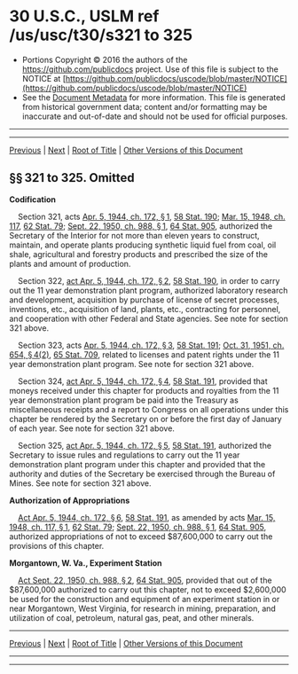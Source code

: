 ---
---

# 30 U.S.C., USLM ref /us/usc/t30/s321 to 325

* Portions Copyright © 2016 the authors of the https://github.com/publicdocs project.
  Use of this file is subject to the NOTICE at [https://github.com/publicdocs/uscode/blob/master/NOTICE](https://github.com/publicdocs/uscode/blob/master/NOTICE)
* See the [Document Metadata](././../../../..//README.md) for more information.
  This file is generated from historical government data; content and/or formatting may be inaccurate and out-of-date and should not be used for official purposes.

----------
----------

[Previous](./../../../..//us/usc/t30/ch6/m__us_usc_t30_ch6.md) | [Next](./../../../..//us/usc/t30/ch7/m__us_usc_t30_ch7.md) | [Root of Title](./../../../../) | [Other Versions of this Document](https://publicdocs.github.io/go/links?ns=uslm&ref=%2Fus%2Fusc%2Ft30%2Fs321+to+325)

## §§ 321 to 325. Omitted

 __Codification__ 

    Section 321, acts [Apr. 5, 1944, ch. 172, § 1][/us/act/1944-04-05/ch172/s1], [58 Stat. 190][/us/stat/58/190]; [Mar. 15, 1948, ch. 117][/us/act/1948-03-15/ch117], [62 Stat. 79][/us/stat/62/79]; [Sept. 22, 1950, ch. 988, § 1][/us/act/1950-09-22/ch988/s1], [64 Stat. 905][/us/stat/64/905], authorized the Secretary of the Interior for not more than eleven years to construct, maintain, and operate plants producing synthetic liquid fuel from coal, oil shale, agricultural and forestry products and prescribed the size of the plants and amount of production.

    Section 322, [act Apr. 5, 1944, ch. 172, § 2][/us/act/1944-04-05/ch172/s2], [58 Stat. 190][/us/stat/58/190], in order to carry out the 11 year demonstration plant program, authorized laboratory research and development, acquisition by purchase of license of secret processes, inventions, etc., acquisition of land, plants, etc., contracting for personnel, and cooperation with other Federal and State agencies. See note for section 321 above.

    Section 323, acts [Apr. 5, 1944, ch. 172, § 3][/us/act/1944-04-05/ch172/s3], [58 Stat. 191][/us/stat/58/191]; [Oct. 31, 1951, ch. 654, § 4(2)][/us/act/1951-10-31/ch654/s4/2], [65 Stat. 709][/us/stat/65/709], related to licenses and patent rights under the 11 year demonstration plant program. See note for section 321 above.

    Section 324, [act Apr. 5, 1944, ch. 172, § 4][/us/act/1944-04-05/ch172/s4], [58 Stat. 191][/us/stat/58/191], provided that moneys received under this chapter for products and royalties from the 11 year demonstration plant program be paid into the Treasury as miscellaneous receipts and a report to Congress on all operations under this chapter be rendered by the Secretary on or before the first day of January of each year. See note for section 321 above.

    Section 325, [act Apr. 5, 1944, ch. 172, § 5][/us/act/1944-04-05/ch172/s5], [58 Stat. 191][/us/stat/58/191], authorized the Secretary to issue rules and regulations to carry out the 11 year demonstration plant program under this chapter and provided that the authority and duties of the Secretary be exercised through the Bureau of Mines. See note for section 321 above.

 __Authorization of Appropriations__ 

    [Act Apr. 5, 1944, ch. 172, § 6][/us/act/1944-04-05/ch172/s6], [58 Stat. 191][/us/stat/58/191], as amended by acts [Mar. 15, 1948, ch. 117, § 1][/us/act/1948-03-15/ch117/s1], [62 Stat. 79][/us/stat/62/79]; [Sept. 22, 1950, ch. 988, § 1][/us/act/1950-09-22/ch988/s1], [64 Stat. 905][/us/stat/64/905], authorized appropriations of not to exceed $87,600,000 to carry out the provisions of this chapter.

 __Morgantown, W. Va., Experiment Station__ 

    [Act Sept. 22, 1950, ch. 988, § 2][/us/act/1950-09-22/ch988/s2], [64 Stat. 905][/us/stat/64/905], provided that out of the $87,600,000 authorized to carry out this chapter, not to exceed $2,600,000 be used for the construction and equipment of an experiment station in or near Morgantown, West Virginia, for research in mining, preparation, and utilization of coal, petroleum, natural gas, peat, and other minerals.

----------

[Previous](./../../../..//us/usc/t30/ch6/m__us_usc_t30_ch6.md) | [Next](./../../../..//us/usc/t30/ch7/m__us_usc_t30_ch7.md) | [Root of Title](./../../../../) | [Other Versions of this Document](https://publicdocs.github.io/go/links?ns=uslm&ref=%2Fus%2Fusc%2Ft30%2Fs321+to+325)

----------
----------

[/us/act/1944-04-05/ch172/s1]: https://publicdocs.github.io/go/links?ns=uslm&ref=%2Fus%2Fact%2F1944-04-05%2Fch172%2Fs1
[/us/stat/58/190]: https://publicdocs.github.io/go/links?ns=uslm&ref=%2Fus%2Fstat%2F58%2F190
[/us/act/1948-03-15/ch117]: https://publicdocs.github.io/go/links?ns=uslm&ref=%2Fus%2Fact%2F1948-03-15%2Fch117
[/us/stat/62/79]: https://publicdocs.github.io/go/links?ns=uslm&ref=%2Fus%2Fstat%2F62%2F79
[/us/act/1950-09-22/ch988/s1]: https://publicdocs.github.io/go/links?ns=uslm&ref=%2Fus%2Fact%2F1950-09-22%2Fch988%2Fs1
[/us/stat/64/905]: https://publicdocs.github.io/go/links?ns=uslm&ref=%2Fus%2Fstat%2F64%2F905
[/us/act/1944-04-05/ch172/s2]: https://publicdocs.github.io/go/links?ns=uslm&ref=%2Fus%2Fact%2F1944-04-05%2Fch172%2Fs2
[/us/stat/58/190]: https://publicdocs.github.io/go/links?ns=uslm&ref=%2Fus%2Fstat%2F58%2F190
[/us/act/1944-04-05/ch172/s3]: https://publicdocs.github.io/go/links?ns=uslm&ref=%2Fus%2Fact%2F1944-04-05%2Fch172%2Fs3
[/us/stat/58/191]: https://publicdocs.github.io/go/links?ns=uslm&ref=%2Fus%2Fstat%2F58%2F191
[/us/act/1951-10-31/ch654/s4/2]: https://publicdocs.github.io/go/links?ns=uslm&ref=%2Fus%2Fact%2F1951-10-31%2Fch654%2Fs4%2F2
[/us/stat/65/709]: https://publicdocs.github.io/go/links?ns=uslm&ref=%2Fus%2Fstat%2F65%2F709
[/us/act/1944-04-05/ch172/s4]: https://publicdocs.github.io/go/links?ns=uslm&ref=%2Fus%2Fact%2F1944-04-05%2Fch172%2Fs4
[/us/stat/58/191]: https://publicdocs.github.io/go/links?ns=uslm&ref=%2Fus%2Fstat%2F58%2F191
[/us/act/1944-04-05/ch172/s5]: https://publicdocs.github.io/go/links?ns=uslm&ref=%2Fus%2Fact%2F1944-04-05%2Fch172%2Fs5
[/us/stat/58/191]: https://publicdocs.github.io/go/links?ns=uslm&ref=%2Fus%2Fstat%2F58%2F191
[/us/act/1944-04-05/ch172/s6]: https://publicdocs.github.io/go/links?ns=uslm&ref=%2Fus%2Fact%2F1944-04-05%2Fch172%2Fs6
[/us/stat/58/191]: https://publicdocs.github.io/go/links?ns=uslm&ref=%2Fus%2Fstat%2F58%2F191
[/us/act/1948-03-15/ch117/s1]: https://publicdocs.github.io/go/links?ns=uslm&ref=%2Fus%2Fact%2F1948-03-15%2Fch117%2Fs1
[/us/stat/62/79]: https://publicdocs.github.io/go/links?ns=uslm&ref=%2Fus%2Fstat%2F62%2F79
[/us/act/1950-09-22/ch988/s1]: https://publicdocs.github.io/go/links?ns=uslm&ref=%2Fus%2Fact%2F1950-09-22%2Fch988%2Fs1
[/us/stat/64/905]: https://publicdocs.github.io/go/links?ns=uslm&ref=%2Fus%2Fstat%2F64%2F905
[/us/act/1950-09-22/ch988/s2]: https://publicdocs.github.io/go/links?ns=uslm&ref=%2Fus%2Fact%2F1950-09-22%2Fch988%2Fs2
[/us/stat/64/905]: https://publicdocs.github.io/go/links?ns=uslm&ref=%2Fus%2Fstat%2F64%2F905


